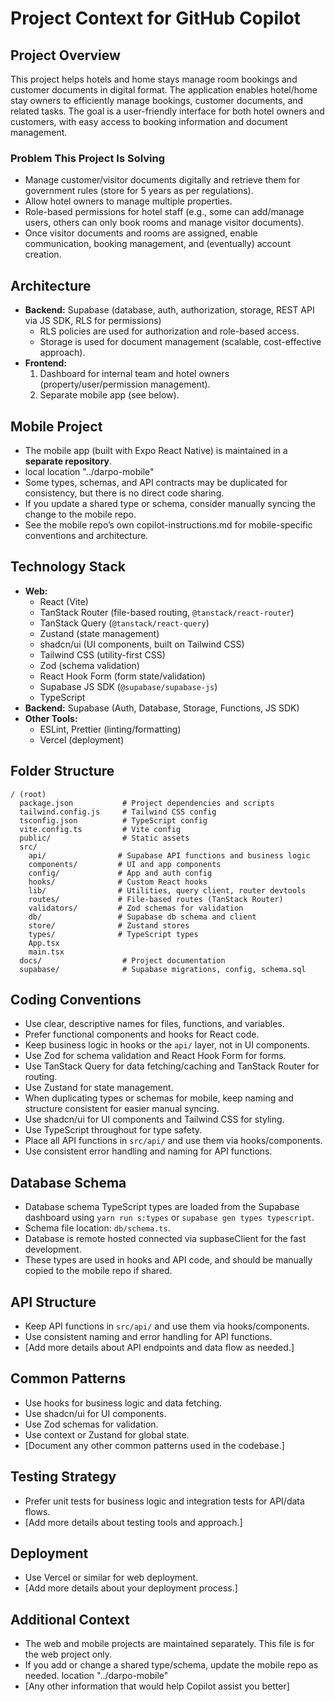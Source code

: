 # Project Context for GitHub Copilot

## Project Overview
This project helps hotels and home stays manage room bookings and customer documents in digital format. The application enables hotel/home stay owners to efficiently manage bookings, customer documents, and related tasks. The goal is a user-friendly interface for both hotel owners and customers, with easy access to booking information and document management.

### Problem This Project Is Solving
- Manage customer/visitor documents digitally and retrieve them for government rules (store for 5 years as per regulations).
- Allow hotel owners to manage multiple properties.
- Role-based permissions for hotel staff (e.g., some can add/manage users, others can only book rooms and manage visitor documents).
- Once visitor documents and rooms are assigned, enable communication, booking management, and (eventually) account creation.

## Architecture
- **Backend:** Supabase (database, auth, authorization, storage, REST API via JS SDK, RLS for permissions)
  - RLS policies are used for authorization and role-based access.
  - Storage is used for document management (scalable, cost-effective approach).
- **Frontend:**
  1. Dashboard for internal team and hotel owners (property/user/permission management).
  2. Separate mobile app (see below).

## Mobile Project
- The mobile app (built with Expo React Native) is maintained in a **separate repository**.
- local location "../darpo-mobile"
- Some types, schemas, and API contracts may be duplicated for consistency, but there is no direct code sharing.
- If you update a shared type or schema, consider manually syncing the change to the mobile repo.
- See the mobile repo’s own copilot-instructions.md for mobile-specific conventions and architecture.

## Technology Stack
- **Web:**
  - React (Vite)
  - TanStack Router (file-based routing, `@tanstack/react-router`)
  - TanStack Query (`@tanstack/react-query`)
  - Zustand (state management)
  - shadcn/ui (UI components, built on Tailwind CSS)
  - Tailwind CSS (utility-first CSS)
  - Zod (schema validation)
  - React Hook Form (form state/validation)
  - Supabase JS SDK (`@supabase/supabase-js`)
  - TypeScript
- **Backend:** Supabase (Auth, Database, Storage, Functions, JS SDK)
- **Other Tools:**
  - ESLint, Prettier (linting/formatting)
  - Vercel (deployment)

## Folder Structure
```
/ (root)
  package.json           # Project dependencies and scripts
  tailwind.config.js     # Tailwind CSS config
  tsconfig.json          # TypeScript config
  vite.config.ts         # Vite config
  public/                # Static assets
  src/
    api/                # Supabase API functions and business logic
    components/         # UI and app components
    config/             # App and auth config
    hooks/              # Custom React hooks
    lib/                # Utilities, query client, router devtools
    routes/             # File-based routes (TanStack Router)
    validators/         # Zod schemas for validation
    db/                 # Supabase db schema and client
    store/              # Zustand stores
    types/              # TypeScript types
    App.tsx
    main.tsx
  docs/                  # Project documentation
  supabase/              # Supabase migrations, config, schema.sql
```

## Coding Conventions
- Use clear, descriptive names for files, functions, and variables.
- Prefer functional components and hooks for React code.
- Keep business logic in hooks or the `api/` layer, not in UI components.
- Use Zod for schema validation and React Hook Form for forms.
- Use TanStack Query for data fetching/caching and TanStack Router for routing.
- Use Zustand for state management.
- When duplicating types or schemas for mobile, keep naming and structure consistent for easier manual syncing.
- Use shadcn/ui for UI components and Tailwind CSS for styling.
- Use TypeScript throughout for type safety.
- Place all API functions in `src/api/` and use them via hooks/components.
- Use consistent error handling and naming for API functions.

## Database Schema
- Database schema TypeScript types are loaded from the Supabase dashboard using `yarn run s:types` or `supabase gen types typescript`.
- Schema file location: `db/schema.ts`.
- Database is remote hosted connected via supbaseClient for the fast development.
- These types are used in hooks and API code, and should be manually copied to the mobile repo if shared.

## API Structure
- Keep API functions in `src/api/` and use them via hooks/components.
- Use consistent naming and error handling for API functions.
- [Add more details about API endpoints and data flow as needed.]

## Common Patterns
- Use hooks for business logic and data fetching.
- Use shadcn/ui for UI components.
- Use Zod schemas for validation.
- Use context or Zustand for global state.
- [Document any other common patterns used in the codebase.]

## Testing Strategy
- Prefer unit tests for business logic and integration tests for API/data flows.
- [Add more details about testing tools and approach.]

## Deployment
- Use Vercel or similar for web deployment.
- [Add more details about your deployment process.]

## Additional Context
- The web and mobile projects are maintained separately. This file is for the web project only.
- If you add or change a shared type/schema, update the mobile repo as needed. location "../darpo-mobile"
- [Any other information that would help Copilot assist you better]